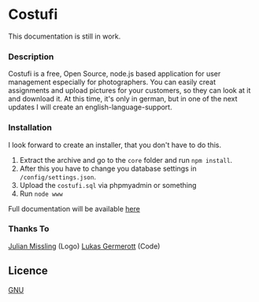 # Costufi
This documentation is still in work.
### Description
Costufi is a free, Open Source, node.js based application for user management especially for photographers.
You can easily creat assignments and upload pictures for your customers, so they can look at it and download it.
At this time, it's only in german, but in one of the next updates I will create an english-language-support.
### Installation
I look forward to create an installer, that you don't have to do this.

1. Extract the archive and go to the `core` folder and run `npm install`.
2. After this you have to change you database settings in `/config/settings.json`.
3. Upload the `costufi.sql` via phpmyadmin or something
4. Run `node www`

Full documentation will be available [here](https://costufi.de/docs)
### Thanks To
[Julian Missling]() (Logo)
[Lukas Germerott](https://precode.eu) (Code)
## Licence

[GNU](https://github.com/PreCodeEU/costufi/master/LICENCE)
